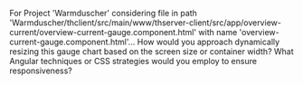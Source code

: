 For Project 'Warmduscher' considering file in path 'Warmduscher/thclient/src/main/www/thserver-client/src/app/overview-current/overview-current-gauge.component.html' with name 'overview-current-gauge.component.html'... 
How would you approach dynamically resizing this gauge chart based on the screen size or container width? What Angular techniques or CSS strategies would you employ to ensure responsiveness?